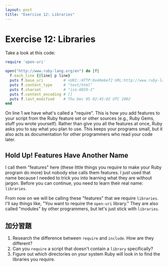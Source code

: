```yaml
---
layout: post
title: "Exercise 12: Libraries"
---
```

# Exercise 12: Libraries

Take a look at this code:

```ruby
require 'open-uri'

open("http://www.ruby-lang.org/en") do |f|
  f.each_line {|line| p line}
  puts f.base_uri         # <URI::HTTP:0x40e6ef2 URL:http://www.ruby-lang.org/en/>
  puts f.content_type     # "text/html"
  puts f.charset          # "iso-8859-1"
  puts f.content_encoding # []
  puts f.last_modified    # Thu Dec 05 02:45:02 UTC 2002
end
```

On line 1 we have what's called a "require". This is how you add features to your script from the Ruby feature set or other sources (e.g., Ruby Gems, stuff you wrote yourself). Rather than give you all the features at once, Ruby asks you to say what you plan to use. This keeps your programs small, but it also acts as documentation for other programmers who read your code later.

## Hold Up! Features Have Another Name
I call them "features" here (these little things you require to make your Ruby program do more) but nobody else calls them features. I just used that name because I needed to trick you into learning what they are without jargon. Before you can continue, you need to learn their real name: `libraries`.

From now on we will be calling these "features" that we require `libraries`. I'll say things like, "You want to require the `open-uri` library." They are also called "modules" by other programmers, but let's just stick with `libraries`.

## 加分習題
1. Research the difference between `require` and `include`. How are they different? 
2. Can you `require` a script that doesn't contain a `library` specifically?
3. Figure out which directories on your system Ruby will look in to find the libraries you require.
